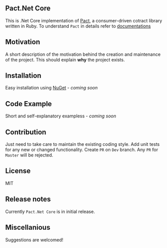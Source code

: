 ## Pact.Net Core
This is .Net Core implementation of [Pact](https://github.com/realestate-com-au/pact), a consumer-driven cotract library written in Ruby. To understand `Pact` in details refer to [documentations](https://github.com/realestate-com-au/pact/wiki)

## Motivation

A short description of the motivation behind the creation and maintenance of the project. This should explain **why** the project exists.

## Installation

Easy installation using [NuGet](https://www.nuget.org/) - _coming soon_

## Code Example

Short and self-explanatory exampless - _coming soon_

## Contribution

Just need to take care to maintain the existing coding style. Add unit tests for any new or changed functionality. Create `PR` on `Dev` branch. Any `PR` for `Master` will be rejected.

## License

MIT

## Release notes

Currently `Pact.Net Core` is in initial release.

## Miscellanious

Suggestions are welcomed!
